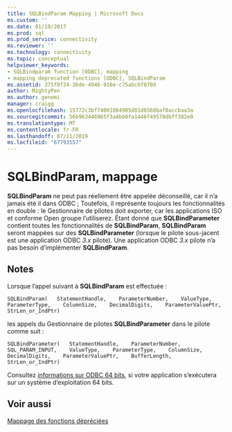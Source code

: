 ```yaml
---
title: SQLBindParam Mapping | Microsoft Docs
ms.custom: ''
ms.date: 01/19/2017
ms.prod: sql
ms.prod_service: connectivity
ms.reviewer: ''
ms.technology: connectivity
ms.topic: conceptual
helpviewer_keywords:
- SQLBindparam function [ODBC], mapping
- mapping deprecated functions [ODBC], SQLBindParam
ms.assetid: 375f8f24-36de-4946-916e-c75abc6f070d
author: MightyPen
ms.author: genemi
manager: craigg
ms.openlocfilehash: 15772c3bf74001084985d81d6560baf8accbaa3a
ms.sourcegitcommit: 56b963446965f3a4bb0fa1446f49578dbff382e0
ms.translationtype: MT
ms.contentlocale: fr-FR
ms.lasthandoff: 07/11/2019
ms.locfileid: "67793557"
---
```

# <a name="sqlbindparam-mapping"></a>SQLBindParam, mappage
**SQLBindParam** ne peut pas réellement être appelée déconseillé, car il n’a jamais été il dans ODBC ; Toutefois, il représente toujours les fonctionnalités en double : le Gestionnaire de pilotes doit exporter, car les applications ISO et conforme Open groupe l’utiliserez. Étant donné que **SQLBindParameter** contient toutes les fonctionnalités de **SQLBindParam**, **SQLBindParam** seront mappées sur des **SQLBindParameter** (lorsque le pilote sous-jacent est une application ODBC *3.x* pilote). Une application ODBC *3.x* pilote n’a pas besoin d’implémenter **SQLBindParam**.  
  
## <a name="remarks"></a>Notes  
 Lorsque l’appel suivant à **SQLBindParam** est effectuée :  
  
```  
SQLBindParam(   StatementHandle,    ParameterNumber,    ValueType,    ParameterType,    ColumnSize,    DecimalDigits,    ParameterValuePtr,    StrLen_or_IndPtr)  
```  
  
 les appels du Gestionnaire de pilotes **SQLBindParameter** dans le pilote comme suit :  
  
```  
SQLBindParameter(   StatementHandle,    ParameterNumber,    SQL_PARAM_INPUT,    ValueType,    ParameterType,    ColumnSize,    DecimalDigits,    ParameterValuePtr,    BufferLength,    StrLen_or_IndPtr)  
```  
  
 Consultez [informations sur ODBC 64 bits](../../../odbc/reference/odbc-64-bit-information.md), si votre application s’exécutera sur un système d’exploitation 64 bits.  
  
## <a name="see-also"></a>Voir aussi  
 [Mappage des fonctions dépréciées](../../../odbc/reference/appendixes/mapping-deprecated-functions.md)
